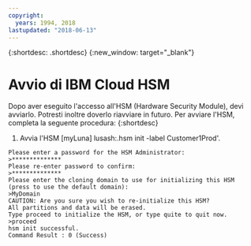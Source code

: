 ```yaml
---
copyright:
  years: 1994, 2018
lastupdated: "2018-06-13"
---
```


{:shortdesc: .shortdesc}
{:new_window: target="_blank"}

# Avvio di IBM Cloud HSM

Dopo aver eseguito l'accesso all'HSM (Hardware Security Module), devi avviarlo. Potresti inoltre doverlo riavviare in futuro. Per avviare l'HSM, completa la seguente procedura:
{:shortdesc}

1. Avvia l'HSM [myLuna] lusash:.hsm init -label Customer1Prod'.
```
Please enter a password for the HSM Administrator:
>**************
Please re-enter password to confirm:
>**************
Please enter the cloning domain to use for initializing this HSM (press to use the default domain):
>MyDomain
CAUTION: Are you sure you wish to re-initialize this HSM?
All partitions and data will be erased.
Type proceed to initialize the HSM, or type quite to quit now.
>proceed
hsm init successful.
Command Result : 0 (Success)
```
